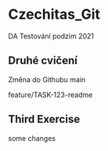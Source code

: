 # Czechitas_Git
DA Testování podzim 2021

## Druhé cvičení
Změna do Githubu
main

feature/TASK-123-readme
## Third Exercise
some changes


